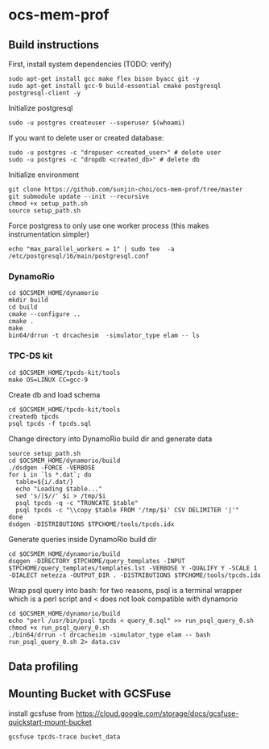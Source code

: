 # ocs-mem-prof

## Build instructions

First, install system dependencies (TODO: verify)
```
sudo apt-get install gcc make flex bison byacc git -y
sudo apt-get install gcc-9 build-essential cmake postgresql postgresql-client -y
```

Initialize postgresql
```
sudo -u postgres createuser --superuser $(whoami)
```

If you want to delete user or created database:
```
sudo -u postgres -c "dropuser <created_user>" # delete user
sudo -u postgres -c "dropdb <created_db>" # delete db
```

Initialize environment
```
git clone https://github.com/sunjin-choi/ocs-mem-prof/tree/master
git submodule update --init --recursive
chmod +x setup_path.sh
source setup_path.sh
```

Force postgress to only use one worker process (this makes instrumentation simpler)
```
echo "max_parallel_workers = 1" | sudo tee  -a /etc/postgresql/16/main/postgresql.conf
```

### DynamoRio
```
cd $OCSMEM_HOME/dynamorio
mkdir build
cd build
cmake --configure ..
cmake .
make
bin64/drrun -t drcachesim  -simulator_type elam -- ls
```

### TPC-DS kit
```
cd $OCSMEM_HOME/tpcds-kit/tools
make OS=LINUX CC=gcc-9
```

Create db and load schema
```
cd $OCSMEM_HOME/tpcds-kit/tools
createdb tpcds
psql tpcds -f tpcds.sql
```

Change directory into DynamoRio build dir and generate data
```
source setup_path.sh
cd $OCSMEM_HOME/dynamorio/build
./dsdgen -FORCE -VERBOSE
for i in `ls *.dat`; do
  table=${i/.dat/}
  echo "Loading $table..."
  sed 's/|$//' $i > /tmp/$i
  psql tpcds -q -c "TRUNCATE $table"
  psql tpcds -c "\\copy $table FROM '/tmp/$i' CSV DELIMITER '|'"
done
dsdgen -DISTRIBUTIONS $TPCHOME/tools/tpcds.idx
```

Generate queries inside DynamoRio build dir
```
cd $OCSMEM_HOME/dynamorio/build
dsqgen -DIRECTORY $TPCHOME/query_templates -INPUT $TPCHOME/query_templates/templates.lst -VERBOSE Y -QUALIFY Y -SCALE 1 -DIALECT netezza -OUTPUT_DIR . -DISTRIBUTIONS $TPCHOME/tools/tpcds.idx
```

Wrap psql query into bash: for two reasons, psql is a terminal wrapper which is a perl script and < does not look compatible with dynamorio
```
cd $OCSMEM_HOME/dynamorio/build
echo "perl /usr/bin/psql tpcds < query_0.sql" >> run_psql_query_0.sh
chmod +x run_psql_query_0.sh
./bin64/drrun -t drcachesim -simulator_type elam -- bash run_psql_query_0.sh 2> data.csv
```


## Data profiling

## Mounting Bucket with GCSFuse
install gcsfuse from https://cloud.google.com/storage/docs/gcsfuse-quickstart-mount-bucket
```
gcsfuse tpcds-trace bucket_data
```
